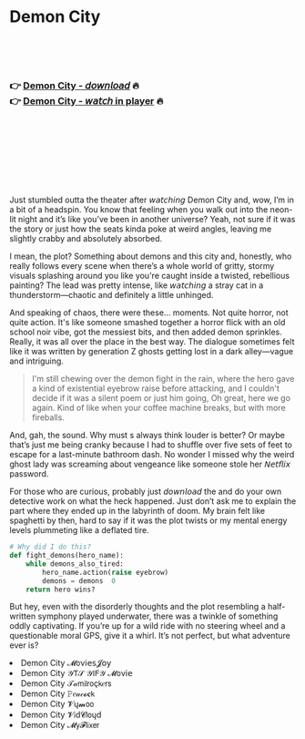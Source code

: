 <h1>Demon City</h1>

<br><br><br>

<h3>👉 <a href="https://Jamess-mefulcomppop1986.github.io/cnksrcctqq/">Demon City - 𝘥𝘰𝘸𝘯𝘭𝘰𝘢𝘥</a> 🔥<br>
👉 <a href="https://Jamess-mefulcomppop1986.github.io/cnksrcctqq/">Demon City - 𝘸𝘢𝘵𝘤𝘩 in player</a> 🔥
</h3>



<br><br><br><br><br><br><br>


Just stumbled outta the theater after 𝘸𝘢𝘵𝘤𝘩𝘪𝘯𝘨 Demon City and, wow, I’m in a bit of a headspin. You know that feeling when you walk out into the neon-lit night and it’s like you’ve been in another universe? Yeah, not sure if it was the story or just how the seats kinda poke at weird angles, leaving me slightly crabby and absolutely absorbed. 

I mean, the plot? Something about demons and this city and, honestly, who really follows every scene when there’s a whole world of gritty, stormy visuals splashing around you like you're caught inside a twisted, rebellious painting? The lead was pretty intense, like 𝘸𝘢𝘵𝘤𝘩𝘪𝘯𝘨 a stray cat in a thunderstorm—chaotic and definitely a little unhinged. 

And speaking of chaos, there were these... moments. Not quite horror, not quite action. It's like someone smashed together a horror flick with an old school noir vibe, got the messiest bits, and then added demon sprinkles. Really, it was all over the place in the best way. The dialogue sometimes felt like it was written by generation Z ghosts getting lost in a dark alley—vague and intriguing.

> I'm still chewing over the demon fight in the rain, where the hero gave a kind of existential eyebrow raise before attacking, and I couldn't decide if it was a silent poem or just him going, Oh great, here we go again. Kind of like when your coffee machine breaks, but with more fireballs.

And, gah, the sound. Why must  s always think louder is better? Or maybe that’s just me being cranky because I had to shuffle over five sets of feet to escape for a last-minute bathroom dash. No wonder I missed why the weird ghost lady was screaming about vengeance like someone stole her 𝘕𝘦𝘵𝘧𝘭𝘪𝘹 password. 

For those who are curious, probably just 𝘥𝘰𝘸𝘯𝘭𝘰𝘢𝘥 the   and do your own detective work on what the heck happened. Just don’t ask me to explain the part where they ended up in the labyrinth of doom. My brain felt like spaghetti by then, hard to say if it was the plot twists or my mental energy levels plummeting like a deflated tire.

```python
# Why did I do this?
def fight_demons(hero_name):
    while demons_also_tired:
        hero_name.action(raise eyebrow)
        demons = demons  0
    return hero wins?
```

But hey, even with the disorderly thoughts and the plot resembling a half-written symphony played underwater, there was a twinkle of something oddly captivating. If you’re up for a wild ride with no steering wheel and a questionable moral GPS, give it a whirl. It’s not perfect, but what adventure ever is?

<li>Demon City 𝓜𝗈ν𝗂𝖾𝗌𝓙𝗈𝗒</li>
<li>Demon City 𝒴𝖳𝒮 𝒴𝖨𝖥𝒴 𝓜𝗈ν𝗂𝖾</li>
<li>Demon City 𝒯𝒶𝗆𝗂𝗅𝗋𝗈ç𝗄𝑒𝗋𝗌</li>
<li>Demon City 𝙿𝑒𝒶𝒸𝓸𝐜𝗄</li>
<li>Demon City 𝓥ų𝓶𝗈𝗈</li>
<li>Demon City 𝓥𝗂ԁ𝓒𝗅𝗈ųԁ</li>
<li>Demon City 𝓜𝗒𝓕𝗅𝗂𝗑𝖾𝗋</li>
